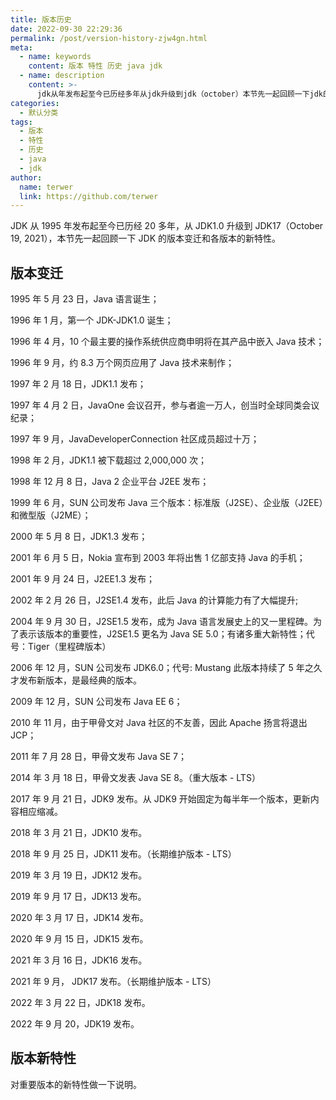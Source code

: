```yaml
---
title: 版本历史
date: 2022-09-30 22:29:36
permalink: /post/version-history-zjw4gn.html
meta:
  - name: keywords
    content: 版本 特性 历史 java jdk
  - name: description
    content: >-
      jdk从年发布起至今已历经多年从jdk升级到jdk（october）本节先一起回顾一下jdk的版本变迁和各版本的新特性。版本变迁年月日java语言诞生_年月第一个jdkjdk诞生_年月个最主要的操作系统供应商申明将在其产品中嵌入java技术_年月约万个网页应用了java技术来制作_年月日jdk发布_年月日javaone会议召开参与者逾一万人创当时全球同类会议纪录javadeveloperconnection社区成员超过十万_年月jdk被下载超过次_年月日java企业平台jee发布_年月sun公司发布
categories:
  - 默认分类
tags:
  - 版本
  - 特性
  - 历史
  - java
  - jdk
author:
  name: terwer
  link: https://github.com/terwer
---
```



JDK 从 1995 年发布起至今已历经 20 多年，从 JDK1.0 升级到 JDK17（October 19, 2021），本节先一起回顾一下 JDK 的版本变迁和各版本的新特性。

## 版本变迁

1995 年 5 月 23 日，Java 语言诞生；

1996 年 1 月，第一个 JDK-JDK1.0 诞生；

1996 年 4 月，10 个最主要的操作系统供应商申明将在其产品中嵌入 Java 技术；

1996 年 9 月，约 8.3 万个网页应用了 Java 技术来制作；

1997 年 2 月 18 日，JDK1.1 发布；

1997 年 4 月 2 日，JavaOne 会议召开，参与者逾一万人，创当时全球同类会议纪录；

1997 年 9 月，JavaDeveloperConnection 社区成员超过十万；

1998 年 2 月，JDK1.1 被下载超过 2,000,000 次；

1998 年 12 月 8 日，Java 2 企业平台 J2EE 发布；

1999 年 6 月，SUN 公司发布 Java 三个版本：标准版（J2SE）、企业版（J2EE）和微型版（J2ME）；

2000 年 5 月 8 日，JDK1.3 发布；

2001 年 6 月 5 日，Nokia 宣布到 2003 年将出售 1 亿部支持 Java 的手机；

2001 年 9 月 24 日，J2EE1.3 发布；

2002 年 2 月 26 日，J2SE1.4 发布，此后 Java 的计算能力有了大幅提升;

2004 年 9 月 30 日，J2SE1.5 发布，成为 Java 语言发展史上的又一里程碑。为了表示该版本的重要性，J2SE1.5 更名为 Java SE 5.0；有诸多重大新特性；代号：Tiger（里程碑版本）

2006 年 12 月，SUN 公司发布 JDK6.0；代号: Mustang 此版本持续了 5 年之久才发布新版本，是最经典的版本。

2009 年 12 月，SUN 公司发布 Java EE 6；

2010 年 11 月，由于甲骨文对 Java 社区的不友善，因此 Apache 扬言将退出 JCP；

2011 年 7 月 28 日，甲骨文发布 Java SE 7；

2014 年 3 月 18 日，甲骨文发表 Java SE 8。（重大版本 - LTS）

2017 年 9 月 21 日，JDK9 发布。从 JDK9 开始固定为每半年一个版本，更新内容相应缩减。

2018 年 3 月 21 日，JDK10 发布。

2018 年 9 月 25 日，JDK11 发布。（长期维护版本 - LTS）

2019 年 3 月 19 日，JDK12 发布。

2019 年 9 月 17 日，JDK13 发布。

2020 年 3 月 17 日，JDK14 发布。

2020 年 9 月 15 日，JDK15 发布。

2021 年 3 月 16 日，JDK16 发布。

2021 年 9 月， JDK17 发布。（长期维护版本 - LTS）

2022 年 3 月 22 日，JDK18 发布。

2022 年 9 月 20，JDK19 发布。

## 版本新特性

对重要版本的新特性做一下说明。